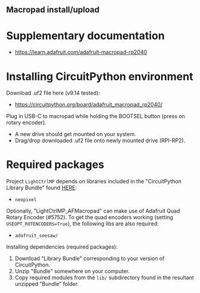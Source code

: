 ## Macropad install/upload
<!----------------------------------------------------------------------------->

# Supplementary documentation
- <https://learn.adafruit.com/adafruit-macropad-rp2040>

# Installing CircuitPython environment
Download .uf2 file here (v9.14 tested):
- <https://circuitpython.org/board/adafruit_macropad_rp2040/>

Plug in USB-C to macropad while holding the BOOTSEL button (press on rotary encoder).
- A new drive should get mounted on your system.
- Drag/drop downloaded .uf2 file onto newly mounted drive (RPI-RP2).

# Required packages
<!----------------------------------------------------------------------------->
Project `LightCtrlMP` depends on libraries included in the "CircuitPython Library Bundle"
found [HERE](https://circuitpython.org/libraries):
- `neopixel`

Optionally, "LightCtrlMP_AFMacropad" can make use of Adafruit Quad Rotary Encoder (#5752).
To get the quad encoders working (setting `USEOPT_ROTENCODERS=True`), the following
libs are also required:
- `adafruit_seesaw/`

Installing dependencies (required packages):
1. Download "Library Bundle" corresponding to your version of CircuitPython.
1. Unzip "Bundle" somewhere on your computer.
1. Copy required modules from the `lib/` subdirectory found in the resultant
   unzipped "Bundle" folder.

